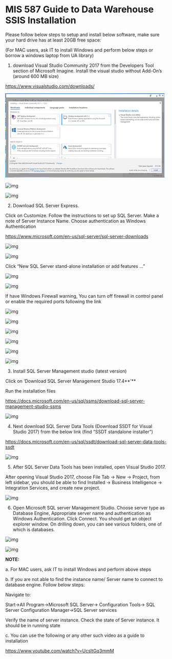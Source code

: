 # MIS 587 Guide to Data Warehouse SSIS Installation





Please follow below steps to setup and install below software, make sure your hard drive has at least 20GB free space: 

(For MAC users, ask IT to install Windows and perform below steps or borrow a windows laptop from UA library)

 

1. download Visual Studio Community 2017 from the Developers Tool section of Microsoft Imagine. Install the visual studio without Add-On’s (around 600 MB size) 

https://www.visualstudio.com/downloads/

![img](assets/clip_image002.png)

 

![img](https://github.com/liuhoward/teaching/raw/master/business_intelligence/assets/clip_image004.png)



![img](https://github.com/liuhoward/teaching/raw/master/business_intelligence/assets/clip_image006.png)

2. Download SQL Server Express. 

Click on Customize. Follow the instructions to set up SQL Server. Make a note of Server Instance Name. Choose authentication as Windows Authentication 

https://www.microsoft.com/en-us/sql-server/sql-server-downloads



![img](https://github.com/liuhoward/teaching/raw/master/business_intelligence/assets/clip_image008.png)



![img](https://github.com/liuhoward/teaching/raw/master/business_intelligence/assets/clip_image010.png)

 

Click “New SQL Server stand-alone installation or add features …”

![img](https://github.com/liuhoward/teaching/raw/master/business_intelligence/assets/clip_image012.png)



![img](https://github.com/liuhoward/teaching/raw/master/business_intelligence/assets/clip_image014.png)



If have Windows Firewall warning, You can turn off firewall in control panel or enable the required ports following the link  

![img](https://github.com/liuhoward/teaching/raw/master/business_intelligence/assets/clip_image016.png)



![img](https://github.com/liuhoward/teaching/raw/master/business_intelligence/assets/clip_image018.png)



![img](https://github.com/liuhoward/teaching/raw/master/business_intelligence/assets/clip_image020.png)



![img](https://github.com/liuhoward/teaching/raw/master/business_intelligence/assets/clip_image022.png)



![img](https://github.com/liuhoward/teaching/raw/master/business_intelligence/assets/clip_image024.png)



![img](https://github.com/liuhoward/teaching/raw/master/business_intelligence/assets/clip_image026.png)

 

3. Install SQL Server Management studio (latest version) 

Click on ‘Download SQL Server Management Studio 17.4**’** 

Run the installation files 

https://docs.microsoft.com/en-us/sql/ssms/download-sql-server-management-studio-ssms

 

![img](https://github.com/liuhoward/teaching/raw/master/business_intelligence/assets/clip_image028.png)

 

 

 

 

4. Next download SQL Server Data Tools (Download SSDT for Visual Studio 2017) from the below link (find “SSDT standalone installer”)

https://docs.microsoft.com/en-us/sql/ssdt/download-sql-server-data-tools-ssdt

![img](https://github.com/liuhoward/teaching/raw/master/business_intelligence/assets/clip_image030.png)

 

5. After SQL Server Data Tools has been installed, open Visual Studio 2017. 

After opening Visual Studio 2017, choose File Tab -> New -> Project, from left sidebar, you should be able to find Installed -> Business Intelligence -> Integration Services, and create new project.

![img](https://github.com/liuhoward/teaching/raw/master/business_intelligence/assets/clip_image032.png)

 

6. Open Microsoft SQL server Management Studio. Choose server type as Database Engine, Appropriate server name and authentication as Windows Authentication. Click Connect. You should get an object explorer window. On drilling down, you can see various folders, one of which is databases.

![img](https://github.com/liuhoward/teaching/raw/master/business_intelligence/assets/clip_image034.png)

 

![img](https://github.com/liuhoward/teaching/raw/master/business_intelligence/assets/clip_image036.png)

 

 

**NOTE:**

a.       For MAC users, ask IT to install Windows and perform above steps 

b.       If you are not able to find the instance name/ Server name to connect to database engine. Follow below steps: 

Navigate to: 

Start->All Program->Microsoft SQL Server-> Configuration Tools-> SQL Server Configuration Manager->SQL Server services 

Verify the name of server instance. Check the state of Server instance. It should be in running state

c.       You can use the following or any other such video as a guide to installation 

https://www.youtube.com/watch?v=UcsItGq3mmM
